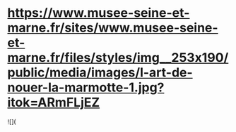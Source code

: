 # https://www.musee-seine-et-marne.fr/sites/www.musee-seine-et-marne.fr/files/styles/img__253x190/public/media/images/l-art-de-nouer-la-marmotte-1.jpg?itok=ARmFLjEZ

![](
